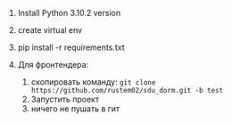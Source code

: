 1) Install Python 3.10.2 version

2) create virtual env

3) pip install -r requirements.txt

4) Для фронтендера:
      1) скопировать команду:
      ``
         git clone https://github.com/rustem02/sdu_dorm.git -b test
      ``
      2) Запустить проект
      3) ничего не пушать в гит
